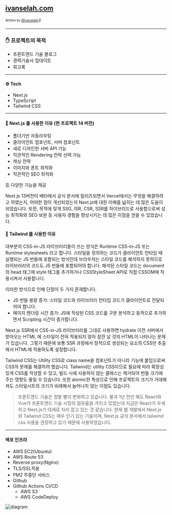 ## [ivanselah.com](https://ivanselah.com)

<sub><sup>Written by <a href="https://github.com/ivanselah">@Ivanselah</a></sup></sub><small>✌</small>

---

### ✋ 프로젝트의 목적

- 프론트엔드 기술 블로그
- 경력기술서 업데이트
- 회고록

---

#### ⚙️ Tech

- Next.js
- TypeScript
- Tailwind CSS

---

#### 🎯 Next.js 를 사용한 이유 (현 프로젝트 14 버전)

- 폴더기반 자동라우팅
- 클라이언트 컴포넌트, 서버 컴포넌트
- 새로 디자인한 서버 API 기능
- 직관적인 Rendering 전략 선택 가능
- 캐싱 전략
- 이미지와 폰트 최적화
- 직관적인 SEO 최적화

등 다양한 기능을 제공

Next.js 13버전이 베타에서 공식 문서에 릴리즈되면서 Vercel에서는 무엇을 해결하려고 하였는지, 어떠한 점이 개선되었는지 Next.js에 대한 이해를 넓히는 데 많은 도움이 되었습니다.
또한, 목적에 맞게 SSG, ISR, CSR, SSR를 하이브리드로 사용함으로써 성능 최적화와 SEO 보완 등 사용자 경험을 향상시키는 데 많은 이점을 얻을 수 있었습니다.

#### 🎯 Tailwind 를 사용한 이유

대부분의 CSS-in-JS 라이브러리들이 쓰는 방식은 Runtime CSS-in-JS 또는 Runtime stylesheets 라고 합니다. 스타일을 정의하는 코드가 클라이언트 런타임 때 실행되는 JS 번들에 포함되는 방식인데 브라우저는 스타일 코드를 해석하지 못하므로 라이브러리의 코드도 JS 번들에 포함되어야 합니다. 해석된 스타일 코드는 document의 head 태그에 style 태그를 추가하거나 CSSStyleSheet API로 직접 CSSOM에 적용시켜서 사용합니다.

이러한 방식으로 인해 단점이 두 가지 존재합니다.

- JS 번들 용량 증가: 스타일 코드와 라이브러리 런타임 코드가 클라이언트로 전달되어야 합니다.
- 페이지 렌더링 시간 증가: JS에 작성된 CSS 코드를 구문 분석하고 동적으로 추가하면서 Scripting 시간이 증가합니다.

Next.js SSR에서 CSS-in-JS 라이브러리를 그대로 사용하면 hydrate 이전 서버에서 받아오는 HTML 에 스타일이 전혀 적용되지 않아 잠깐 날 것의 HTML이 나타나는 문제가 있습니다.
그렇기 때문에 보통 SSR 과정에서 정적으로 생성되는 요소의 CSS만 추출해서 HTML에 적용하도록 설정합니다.

Tailwind CSS는 Utility CSS로 class name을 컴포넌트가 아니라 기능에 붙임으로써 CSS의 문제를 해결하려 했습니다.
Tailwind는 utility CSS이므로 필요에 따라 확장성있게 CSS를 작성할 수 있고, 빌드 시에 사용하지 않는 클래스는 제거되어 번들 크기에 주는 영향도 줄일 수 있습니다.
또한 atomic한 특성으로 인해 프로젝트의 크기가 거대해져도 스타일시트의 크기가 비례해서 늘어나지 않는 이점도 있습니다.

> 프론트엔드 기술은 정말 빨리 변화하고 있습니다.
> 불과 1년 전만 해도 React와 Vue가 프론트엔드 기술 시장의 점유율을 가지고 있었는데 지금은 React가 우세하고 Next.js가 대세로 자리 잡고 있는 것 같습니다.
> 현재 웹 개발에서 Next.js 와 Tailwind CSS는 매우 인기 있는 기술이며, Next.js 공식 문서에서 tailwind css 사용을 권장하고 있기 때문에 사용하였습니다.

---

#### 배포 인프라

- AWS EC2(Ubuntu)
- AWS Route 53
- Reverse proxy(Nginx)
- TLS/SSL적용
- PM2 무중단 서비스
- Github
- Github Actions CI/CD
  - AWS S3
  - AWS CodeDeploy

![diagram](https://github.com/ivanselah/ivanselah.com/assets/78192018/3d2e3f00-c125-4336-85f0-05bd727141ed)
